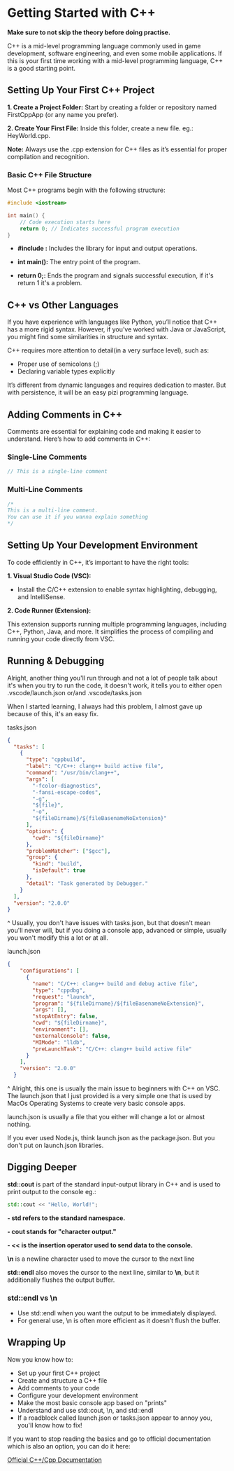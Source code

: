 # Getting Started with C++

**Make sure to not skip the theory before doing practise.**

C++ is a mid-level programming language commonly used in game development, software engineering, and even some mobile applications.
If this is your first time working with a mid-level programming language, C++ is a good starting point.

## Setting Up Your First C++ Project

**1. Create a Project Folder:** Start by creating a folder or repository named FirstCppApp (or any name you prefer).

**2. Create Your First File:** Inside this folder, create a new file. eg.: HeyWorld.cpp.

**Note:** Always use the .cpp extension for C++ files as it’s essential for proper compilation and recognition.

### Basic C++ File Structure

Most C++ programs begin with the following structure:

```cpp
#include <iostream>

int main() {
    // Code execution starts here
    return 0; // Indicates successful program execution
}
```

- **#include <iostream>:** Includes the library for input and output operations.

- **int main():** The entry point of the program.

- **return 0;:** Ends the program and signals successful execution, if it's return 1 it's a problem.

## C++ vs Other Languages

If you have experience with languages like Python, you’ll notice that C++ has a more rigid syntax. However, if you’ve worked with Java or JavaScript, you might find some similarities in structure and syntax.

C++ requires more attention to detail(in a very surface level), such as:

- Proper use of semicolons (;)
- Declaring variable types explicitly

It’s different from dynamic languages and requires dedication to master. But with persistence, it will be an easy pizi programming language.

## Adding Comments in C++

Comments are essential for explaining code and making it easier to understand. Here’s how to add comments in C++:

### Single-Line Comments

```cpp
// This is a single-line comment
```

### Multi-Line Comments

```cpp
/*
This is a multi-line comment.
You can use it if you wanna explain something
*/
```

## Setting Up Your Development Environment

To code efficiently in C++, it’s important to have the right tools:

**1. Visual Studio Code (VSC):**

- Install the C/C++ extension to enable syntax highlighting, debugging, and IntelliSense.

**2. Code Runner (Extension):**

This extension supports running multiple programming languages, including C++, Python, Java, and more. It simplifies the process of compiling and running your code directly from VSC.

## Running & Debugging

Alright, another thing you'll run through and not a lot of people talk about it's when you try to run the code, it doesn't work, it tells you to either open .vscode/launch.json or/and .vscode/tasks.json

When I started learning, I always had this problem, I almost gave up because of this, it's an easy fix.

tasks.json

```json
{
  "tasks": [
    {
      "type": "cppbuild",
      "label": "C/C++: clang++ build active file",
      "command": "/usr/bin/clang++",
      "args": [
        "-fcolor-diagnostics",
        "-fansi-escape-codes",
        "-g",
        "${file}",
        "-o",
        "${fileDirname}/${fileBasenameNoExtension}"
      ],
      "options": {
        "cwd": "${fileDirname}"
      },
      "problemMatcher": ["$gcc"],
      "group": {
        "kind": "build",
        "isDefault": true
      },
      "detail": "Task generated by Debugger."
    }
  ],
  "version": "2.0.0"
}
```

^ Usually, you don't have issues with tasks.json, but that doesn't mean you'll never will, but if you doing a console app, advanced or simple, usually you won't modify this a lot or at all.

launch.json

```json
{
    "configurations": [
      {
        "name": "C/C++: clang++ build and debug active file",
        "type": "cppdbg",
        "request": "launch",
        "program": "${fileDirname}/${fileBasenameNoExtension}",
        "args": [],
        "stopAtEntry": false,
        "cwd": "${fileDirname}",
        "environment": [],
        "externalConsole": false,
        "MIMode": "lldb",
        "preLaunchTask": "C/C++: clang++ build active file"
      }
    ],
    "version": "2.0.0"
  }
```

^ Alright, this one is usually the main issue to beginners with C++ on VSC. The launch.json that I just provided is a very simple one that is used by MacOs Operating Systems to create very basic console apps.

launch.json is usually a file that you either will change a lot or almost nothing.

If you ever used Node.js, think launch.json as the package.json. But you don't put on launch.json libraries.

## Digging Deeper

**std::cout** is part of the standard input-output library in C++ and is used to print output to the console eg.:

```cpp
std::cout << "Hello, World!";
```

**- std refers to the standard namespace.**

**- cout stands for "character output."**

**- << is the insertion operator used to send data to the console.**

**\n** is a newline character used to move the cursor to the next line

**std::endl** also moves the cursor to the next line, similar to **\n**, but it additionally flushes the output buffer.

### std::endl vs \n

- Use std::endl when you want the output to be immediately displayed.
- For general use, \n is often more efficient as it doesn’t flush the buffer.

## Wrapping Up

Now you know how to:

- Set up your first C++ project
- Create and structure a C++ file
- Add comments to your code
- Configure your development environment
- Make the most basic console app based on "prints"
- Understand and use std::cout, \n, and std::endl
- If a roadblock called launch.json or tasks.json appear to annoy you, you'll know how to fix!

If you want to stop reading the basics and go to official documentation which is also an option, you can do it here:

[Official C++/Cpp Documentation](https://learn.microsoft.com/en-us/cpp/cpp/?view=msvc-170)
